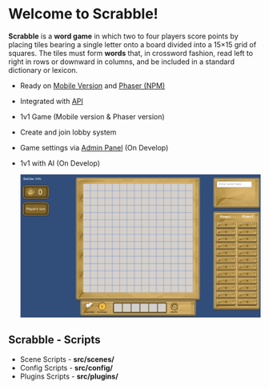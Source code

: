 # Welcome to Scrabble!

**Scrabble** is a **word game** in which two to four players score points by placing tiles bearing a single letter onto a board divided into a 15×15 grid of squares. The tiles must form **words** that, in crossword fashion, read left to right in rows or downward in columns, and be included in a standard dictionary or lexicon.

 - Ready on [Mobile Version](http://gate.git/asep.darmawan/Scrabble) and [Phaser (NPM)](http://gate.git/asep.darmawan/npmPhaser)
 - Integrated with [API](http://gate.git/asep.darmawan/scrabbleapi)
 - 1v1 Game (Mobile version & Phaser version)
 - Create and join lobby system
 - Game settings via [Admin Panel](http://gate.git/asep.darmawan/AdminPanel) (On Develop)
 - 1v1 with AI (On Develop)


	![Scrabble](Welcome.PNG)



## Scrabble - Scripts

- Scene Scripts - **src/scenes/**
- Config Scripts - **src/config/**
- Plugins Scripts - **src/plugins/**